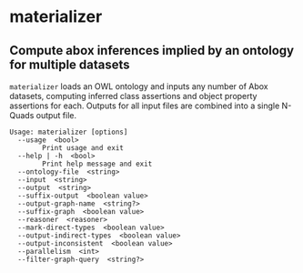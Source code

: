 # materializer

## Compute abox inferences implied by an ontology for multiple datasets

`materializer` loads an OWL ontology and inputs any number of Abox datasets, computing inferred class assertions and object property assertions for each. 
Outputs for all input files are combined into a single N-Quads output file.

```
Usage: materializer [options]
  --usage  <bool>
        Print usage and exit
  --help | -h  <bool>
        Print help message and exit
  --ontology-file  <string>
  --input  <string>
  --output  <string>
  --suffix-output  <boolean value>
  --output-graph-name  <string?>
  --suffix-graph  <boolean value>
  --reasoner  <reasoner>
  --mark-direct-types  <boolean value>
  --output-indirect-types  <boolean value>
  --output-inconsistent  <boolean value>
  --parallelism  <int>
  --filter-graph-query  <string?>
  ```
